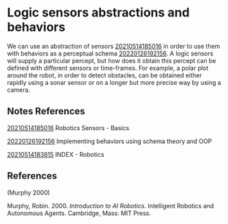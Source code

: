 ---
---
# Logic sensors abstractions and behaviors

We can use an abstraction of sensors [20210514185016](/notes/20210514185016) in order to
use them with behaviors as a perceptual schema [20220126192156](/notes/20220126192156). A
logic sensors will supply a particular percept, but how does it obtain
this percept can be defined with different sensors or time-frames. For
example, a polar plot around the robot, in order to detect obstacles,
can be obtained either rapidly using a sonar sensor or on a longer but
more precise way by using a camera.

## Notes References

[20210514185016](/notes/20210514185016) Robotics Sensors - Basics

[20220126192156](/notes/20220126192156) Implementing behaviors using schema theory and
OOP

[20210514183815](/notes/20210514183815) INDEX - Robotics

## References

(Murphy 2000)

Murphy, Robin. 2000. *Introduction to AI Robotics*. Intelligent Robotics
and Autonomous Agents. Cambridge, Mass: MIT Press.
